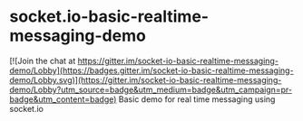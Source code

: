 # socket.io-basic-realtime-messaging-demo

[![Join the chat at https://gitter.im/socket-io-basic-realtime-messaging-demo/Lobby](https://badges.gitter.im/socket-io-basic-realtime-messaging-demo/Lobby.svg)](https://gitter.im/socket-io-basic-realtime-messaging-demo/Lobby?utm_source=badge&utm_medium=badge&utm_campaign=pr-badge&utm_content=badge)
Basic demo for real time messaging using socket.io
